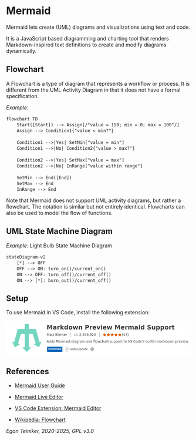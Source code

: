 # Mermaid

Mermaid lets create (UML) diagrams and visualizations using text and code.

It is a JavaScript based diagramming and charting tool that renders 
Markdown-inspired text definitions to create and modify diagrams dynamically.


## Flowchart 

A Flowchart is a type of diagram that represents a workflow or process. It is different 
from the UML Activity Diagram in that it does not have a formal specification.

_Example:_
```mermaid
flowchart TD
    Start([Start]) --> Assign[/"value = 150; min = 0; max = 100"/]
    Assign --> Condition1{"value < min?"}
    
    Condition1 -->|Yes| SetMin["value = min"]
    Condition1 -->|No| Condition2{"value > max?"}
    
    Condition2 -->|Yes| SetMax["value = max"]
    Condition2 -->|No| InRange["value within range"]
    
    SetMin --> End([End])
    SetMax --> End
    InRange --> End    
```

Note that Mermaid does not support UML activity diagrams, but rather a flowchart. 
The notation is similar but not entirely identical. Flowcharts can also be used 
to model the flow of functions.

## UML State Machine Diagram 


_Example:_ Light Bulb State Machine Diagram

```mermaid
stateDiagram-v2 
    [*] --> OFF
    OFF --> ON: turn_on()/current_on()
    ON --> OFF: turn_off()/current_off()
    ON --> [*]: burn_out()/current_off()
```


## Setup 

To use Mermaid in VS Code, install the following extension:

![Mermaid Extension](figures/VSCodeExtension-MermaidEditor.png)



## References

* [Mermaid User Guide](https://mermaid.js.org/intro/getting-started.html)

* [Mermaid Live Editor](https://mermaid.live/edit)

* [VS Code Extension: Mermaid Editor](https://marketplace.visualstudio.com/items?itemName=tomoyukim.vscode-mermaid-editor)

* [Wikipedia: Flowchart](https://en.wikipedia.org/wiki/Flowchart)


*Egon Teiniker, 2020-2025, GPL v3.0* 